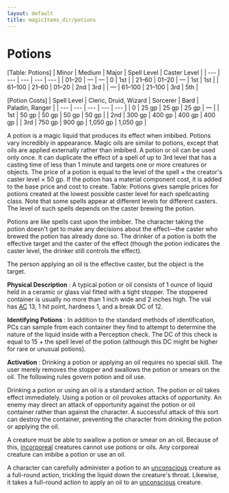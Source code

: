 ```yaml
---
layout: default
title: magicItems_dir/potions
---
```

# Potions

[Table: Potions]
| Minor | Medium | Major | Spell Level | Caster Level |
| --- | --- | --- | --- | --- |
| 01–20 | — | — | 0 | 1st |
| 21–60 | 01–20 | — | 1st | 1st |
| 61–100 | 21–60 | 01–20 | 2nd | 3rd |
| — | 61–100 | 21–100 | 3rd | 5th |

[Potion Costs]
| Spell Level | Cleric, Druid, Wizard | Sorcerer | Bard | Paladin, Ranger |
| --- | --- | --- | --- | --- |
| 0 | 25 gp | 25 gp | 25 gp | — |
| 1st | 50 gp | 50 gp | 50 gp | 50 gp |
| 2nd | 300 gp | 400 gp | 400 gp | 400 gp |
| 3rd | 750 gp | 900 gp | 1,050 gp | 1,050 gp |

A potion is a magic liquid that produces its effect when imbibed. Potions vary incredibly in appearance. Magic oils are similar to potions, except that oils are applied externally rather than imbibed. A potion or oil can be used only once. It can duplicate the effect of a spell of up to 3rd level that has a casting time of less than 1 minute and targets one or more creatures or objects. The price of a potion is equal to the level of the spell × the creator's caster level × 50 gp. If the potion has a material component cost, it is added to the base price and cost to create. Table: Potions gives sample prices for potions created at the lowest possible caster level for each spellcasting class. Note that some spells appear at different levels for different casters. The level of such spells depends on the caster brewing the potion.

Potions are like spells cast upon the imbiber. The character taking the potion doesn't get to make any decisions about the effect—the caster who brewed the potion has already done so. The drinker of a potion is both the effective target and the caster of the effect (though the potion indicates the caster level, the drinker still controls the effect).

The person applying an oil is the effective caster, but the object is the target.

**Physical Description** : A typical potion or oil consists of 1 ounce of liquid held in a ceramic or glass vial fitted with a tight stopper. The stoppered container is usually no more than 1 inch wide and 2 inches high. The vial has [AC](../../combat#_armor-class) 13, 1 hit point, hardness 1, and a break DC of 12.

**Identifying Potions** : In addition to the standard methods of identification, PCs can sample from each container they find to attempt to determine the nature of the liquid inside with a Perception check. The DC of this check is equal to 15 + the spell level of the potion (although this DC might be higher for rare or unusual potions).

**Activation** : Drinking a potion or applying an oil requires no special skill. The user merely removes the stopper and swallows the potion or smears on the oil. The following rules govern potion and oil use.

Drinking a potion or using an oil is a standard action. The potion or oil takes effect immediately. Using a potion or oil provokes attacks of opportunity. An enemy may direct an attack of opportunity against the potion or oil container rather than against the character. A successful attack of this sort can destroy the container, preventing the character from drinking the potion or applying the oil.

A creature must be able to swallow a potion or smear on an oil. Because of this, [incorporeal](../../glossary#_incorporeal) creatures cannot use potions or oils. Any corporeal creature can imbibe a potion or use an oil.

A character can carefully administer a potion to an [unconscious](../../glossary#_unconscious) creature as a full-round action, trickling the liquid down the creature's throat. Likewise, it takes a full-round action to apply an oil to an [unconscious](../../glossary#_unconscious) creature.

